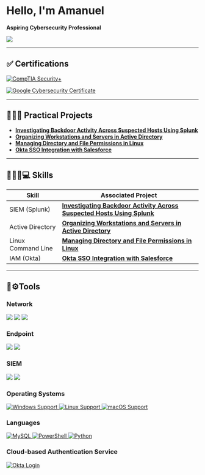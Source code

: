# Hello, I'm Amanuel
**Aspiring Cybersecurity Professional**

<a href="https://www.linkedin.com/in/amanuel-tafesse-033ba0328"><img src="https://img.shields.io/badge/-LinkedIn-0072b1?&style=for-the-badge&logo=linkedin&logoColor=white" /></a>
___

## ✅ Certifications
[![CompTIA Security+](https://img.shields.io/badge/CompTIA-Security%2B-red?style=for-the-badge&logo=compTIA&logoColor=white)](https://www.credly.com/badges/a851ba90-e825-4bf2-a08c-63604fc928ae/public_url)

[![Google Cybersecurity Certificate](https://img.shields.io/badge/Google-Cybersecurity%20Certificate-4285F4?style=for-the-badge&logo=google&logoColor=white)](https://www.credly.com/badges/bf252a19-4cdf-41b7-a31e-1dff74a7c193/public_url)

---

## 👨🏾‍💻 Practical Projects

- **[Investigating Backdoor Activity Across Suspected Hosts Using Splunk](https://github.com/AmanuelT29/Investigating-Backdoor-Activity-Across-Suspected-Hosts-Using-Splunk)**
- **[Organizing Workstations and Servers in Active Directory](https://github.com/AmanuelT29/Organizing-Workstations-and-Servers-in-Active-Directory)**
- **[Managing Directory and File Permissions in Linux](https://github.com/AmanuelT29/Managing-Directory-and-File-Permissions-in-Linux)**
- **[Okta SSO Integration with Salesforce](https://github.com/AmanuelT29/Okta-SSO-Integration-with-Salesforce/tree/main)**
  
___


## 🕵🏾‍♂️💻 Skills

| Skill                                         | Associated Project         |
|-----------------------------------------------|----------------------------|
| SIEM (Splunk)         |**[Investigating Backdoor Activity Across Suspected Hosts Using Splunk](https://github.com/AmanuelT29/Investigating-Backdoor-Activity-Across-Suspected-Hosts-Using-Splunk)**|
| Active Directory   |**[Organizing Workstations and Servers in Active Directory](https://github.com/AmanuelT29/Organizing-Workstations-and-Servers-in-Active-Directory)**|
| Linux Command Line|**[Managing Directory and File Permissions in Linux](https://github.com/AmanuelT29/Managing-Directory-and-File-Permissions-in-Linux)**|
| IAM (Okta) |**[Okta SSO Integration with Salesforce](https://github.com/AmanuelT29/Okta-SSO-Integration-with-Salesforce/tree/main)**|


___
## 🧰⚙️Tools

### Network
<div>
    <img src="https://img.shields.io/badge/-Wireshark-1679A7?&style=for-the-badge&logo=Wireshark&logoColor=white" />
  <img src="https://img.shields.io/badge/-NetworkMiner-2E8B57?style=for-the-badge&logo=gnometerminal&logoColor=white" />
    <img src="https://img.shields.io/badge/-Snort-CC0033?style=for-the-badge&logoColor=white" />
  

### Endpoint
<div>
 <img src="https://img.shields.io/badge/-Sysinternals_Suite-333333?style=for-the-badge&logo=microsoft&logoColor=white" />
 <img src="https://img.shields.io/badge/-Windows_Core_Processes-0078D6?style=for-the-badge&logo=windows&logoColor=white" />




### SIEM
<div>
    <img src="https://img.shields.io/badge/-Splunk-000000?&style=for-the-badge&logo=Splunk&logoColor=white" />
  <img src="https://img.shields.io/badge/-Elastic-005571?&style=for-the-badge&logo=Elastic&logoColor=white" />

</div>

### Operating Systems 

<a href="https://www.microsoft.com/windows">
  <img src="https://img.shields.io/badge/OS-Windows-0078D6?logo=windows&logoColor=white" alt="Windows Support"/>
</a>
<a href="https://www.linux.org">
  <img src="https://img.shields.io/badge/OS-Linux-FCC624?logo=linux&logoColor=black" alt="Linux Support"/>
</a>
<a href="https://www.apple.com/macos/">
  <img src="https://img.shields.io/badge/OS-macOS-000000?logo=apple&logoColor=white" alt="macOS Support"/>
</a>



### Languages

<a href="https://www.mysql.com/">
  <img src="https://img.shields.io/badge/Database-MySQL-4479A1?logo=mysql&logoColor=white" alt="MySQL"/>
</a>
<a href="https://docs.microsoft.com/powershell/">
  <img src="https://img.shields.io/badge/Shell-PowerShell-5391FE?logo=powershell&logoColor=white" alt="PowerShell"/>
</a>
<a href="https://www.python.org/">
  <img src="https://img.shields.io/badge/Language-Python-3776AB?logo=python&logoColor=white" alt="Python"/>
</a>


### Cloud-based Authentication Service

<a href="https://www.okta.com/login/">
  <img src="https://img.shields.io/badge/Platform-Okta-0073E6?logo=okta&logoColor=white" alt="Okta Login"/>
</a>



